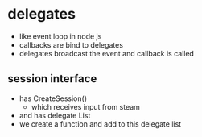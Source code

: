 # delegates

- like event loop in node js
- callbacks are bind to delegates
- delegates broadcast the event and callback is called

## session interface

- has CreateSession()
  - which receives input from steam
- and has delegate List
- we create a function and add to this delegate list
